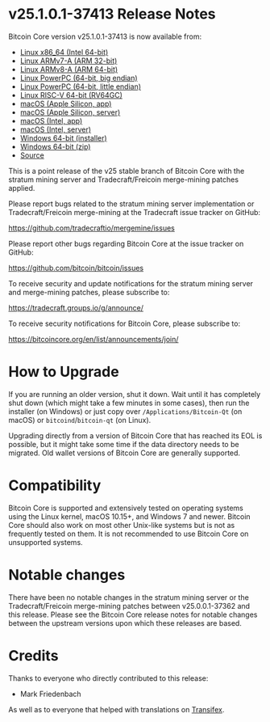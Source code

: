 v25.1.0.1-37413 Release Notes
=============================

Bitcoin Core version v25.1.0.1-37413 is now available from:

  * [Linux x86_64 (Intel 64-bit)](https://s3.amazonaws.com/in.freico.stable/bitcoin-v25.1.0.1-37413-x86_64-linux-gnu.tar.gz)
  * [Linux ARMv7-A (ARM 32-bit)](https://s3.amazonaws.com/in.freico.stable/bitcoin-v25.1.0.1-37413-arm-linux-gnueabihf.tar.gz)
  * [Linux ARMv8-A (ARM 64-bit)](https://s3.amazonaws.com/in.freico.stable/bitcoin-v25.1.0.1-37413-aarch64-linux-gnu.tar.gz)
  * [Linux PowerPC (64-bit, big endian)](https://s3.amazonaws.com/in.freico.stable/bitcoin-v25.1.0.1-37413-powerpc64-linux-gnu.tar.gz)
  * [Linux PowerPC (64-bit, little endian)](https://s3.amazonaws.com/in.freico.stable/bitcoin-v25.1.0.1-37413-powerpc64le-linux-gnu.tar.gz)
  * [Linux RISC-V 64-bit (RV64GC)](https://s3.amazonaws.com/in.freico.stable/bitcoin-v25.1.0.1-37413-riscv64-linux-gnu.tar.gz)
  * [macOS (Apple Silicon, app)](https://s3.amazonaws.com/in.freico.stable/bitcoin-v25.1.0.1-37413-arm64-apple-darwin.dmg)
  * [macOS (Apple Silicon, server)](https://s3.amazonaws.com/in.freico.stable/bitcoin-v25.1.0.1-37413-arm64-apple-darwin.tar.gz)
  * [macOS (Intel, app)](https://s3.amazonaws.com/in.freico.stable/bitcoin-v25.1.0.1-37413-x86_64-apple-darwin.dmg)
  * [macOS (Intel, server)](https://s3.amazonaws.com/in.freico.stable/bitcoin-v25.1.0.1-37413-x86_64-apple-darwin.tar.gz)
  * [Windows 64-bit (installer)](https://s3.amazonaws.com/in.freico.stable/bitcoin-v25.1.0.1-37413-win64-setup.exe)
  * [Windows 64-bit (zip)](https://s3.amazonaws.com/in.freico.stable/bitcoin-v25.1.0.1-37413-win64.zip)
  * [Source](https://github.com/tradecraftio/tradecraft/archive/bitcoin-v25.1.0.1-37413.zip)

This is a point release of the v25 stable branch of Bitcoin Core with the
stratum mining server and Tradecraft/Freicoin merge-mining patches applied.

Please report bugs related to the stratum mining server implementation or
Tradecraft/Freicoin merge-mining at the Tradecraft issue tracker on GitHub:

  <https://github.com/tradecraftio/mergemine/issues>

Please report other bugs regarding Bitcoin Core at the issue tracker on GitHub:

  <https://github.com/bitcoin/bitcoin/issues>

To receive security and update notifications for the stratum mining server and
merge-mining patches, please subscribe to:

  <https://tradecraft.groups.io/g/announce/>

To receive security notifications for Bitcoin Core, please subscribe to:

  <https://bitcoincore.org/en/list/announcements/join/>

How to Upgrade
==============

If you are running an older version, shut it down. Wait until it has completely
shut down (which might take a few minutes in some cases), then run the installer
(on Windows) or just copy over `/Applications/Bitcoin-Qt` (on macOS) or
`bitcoind`/`bitcoin-qt` (on Linux).

Upgrading directly from a version of Bitcoin Core that has reached its EOL is
possible, but it might take some time if the data directory needs to be
migrated.  Old wallet versions of Bitcoin Core are generally supported.

Compatibility
=============

Bitcoin Core is supported and extensively tested on operating systems using the
Linux kernel, macOS 10.15+, and Windows 7 and newer.  Bitcoin Core should also
work on most other Unix-like systems but is not as frequently tested on them.
It is not recommended to use Bitcoin Core on unsupported systems.

Notable changes
===============

There have been no notable changes in the stratum mining server or the
Tradecraft/Freicoin merge-mining patches between v25.0.0.1-37362 and this
release.  Please see the Bitcoin Core release notes for notable changes between
the upstream versions upon which these releases are based.

Credits
=======

Thanks to everyone who directly contributed to this release:

- Mark Friedenbach

As well as to everyone that helped with translations on
[Transifex](https://www.transifex.com/tradecraft/freicoin-1/).
